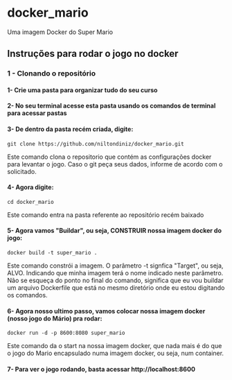 # docker_mario
Uma imagem Docker do Super Mario

## Instruções para rodar o jogo no docker

### 1 - Clonando o repositório
#### 1- Crie uma pasta para organizar tudo do seu curso
#### 2- No seu terminal acesse esta pasta usando os comandos de terminal para acessar pastas
#### 3- De dentro da pasta recém criada, digite:
```
git clone https://github.com/niltondiniz/docker_mario.git
``` 
Este comando clona o repositorio que contém as configurações docker para levantar o jogo.
Caso o git peça seus dados, informe de acordo com o solicitado.

#### 4- Agora digite:
```
cd docker_mario
```
Este comando entra na pasta referente ao repositório recém baixado

#### 5- Agora vamos "Buildar", ou seja, CONSTRUIR nossa imagem docker do jogo:
```
docker build -t super_mario .
```
Este comando constrói a imagem. O parâmetro -t signfica "Target", ou seja, ALVO. Indicando que minha imagem terá o nome indicado neste parâmetro.
Não se esqueça do ponto no final do comando, significa que eu vou buildar um arquivo Dockerfile que está no mesmo diretório onde eu estou digitando os comandos.

#### 6- Agora nosso ultimo passo, vamos colocar nossa imagem docker (nosso jogo do Mário) pra rodar:
```
docker run -d -p 8600:8080 super_mario
```
Este comando da o start na nossa imagem docker, que nada mais é do que o jogo do Mario encapsulado numa imagem docker, ou seja, num container.

#### 7- Para ver o jogo rodando, basta acessar http://localhost:8600

